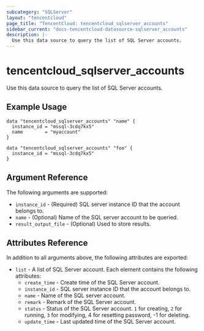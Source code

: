 ```yaml
---
subcategory: "SQLServer"
layout: "tencentcloud"
page_title: "TencentCloud: tencentcloud_sqlserver_accounts"
sidebar_current: "docs-tencentcloud-datasource-sqlserver_accounts"
description: |-
  Use this data source to query the list of SQL Server accounts.
---
```


# tencentcloud_sqlserver_accounts

Use this data source to query the list of SQL Server accounts.

## Example Usage

```hcl
data "tencentcloud_sqlserver_accounts" "name" {
  instance_id = "mssql-3cdq7kx5"
  name        = "myaccount"
}

data "tencentcloud_sqlserver_accounts" "foo" {
  instance_id = "mssql-3cdq7kx5"
}
```

## Argument Reference

The following arguments are supported:

* `instance_id` - (Required) SQL server instance ID that the account belongs to.
* `name` - (Optional) Name of the SQL server account to be queried.
* `result_output_file` - (Optional) Used to store results.

## Attributes Reference

In addition to all arguments above, the following attributes are exported:

* `list` - A list of SQL Server account. Each element contains the following attributes:
  * `create_time` - Create time of the SQL Server account.
  * `instance_id` - SQL server instance ID that the account belongs to.
  * `name` - Name of the SQL server account.
  * `remark` - Remark of the SQL Server account.
  * `status` - Status of the SQL Server account. `1` for creating, `2` for running, `3` for modifying, 4 for resetting password, -1 for deleting.
  * `update_time` - Last updated time of the SQL Server account.


